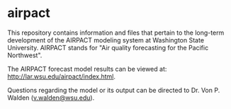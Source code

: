 # airpact

This repository contains information and files that pertain to the long-term development of the AIRPACT modeling system at Washington State University. AIRPACT stands for "Air quality forecasting for the Pacific Northwest".

The AIRPACT forecast model results can be viewed at: http://lar.wsu.edu/airpact/index.html. 

Questions regarding the model or its output can be directed to Dr. Von P. Walden (v.walden@wsu.edu).

